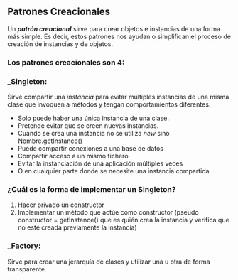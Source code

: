 ## Patrones Creacionales

Un _**patrón creacional**_ sirve para crear objetos e instancias de una forma más simple. Es decir, estos patrones nos ayudan o simplifican el proceso de creación de instancias y de objetos.

### Los patrones creacionales son 4:

### **_Singleton:**

Sirve compartir una _instancia_ para evitar múltiples instancias de una misma clase que invoquen a métodos y tengan comportamientos diferentes.
  * Solo puede haber una única instancia de una clase.
  * Pretende evitar que se creen nuevas instancias.
  * Cuando se crea una instancia no se utiliza _new_ sino Nombre.getInstance()
  * Puede compartir conexiones a una base de datos
  * Compartir acceso a un mismo fichero
  * Evitar la instanciación de una aplicación múltiples veces
  * O en cualquier parte donde se necesite una instancia compartida

### ¿Cuál es la forma de implementar un Singleton?
1. Hacer privado un constructor
2. Implementar un método que actúe como constructor (pseudo constructor = getInstance() que es quién crea la instancia y verifica que no esté creada previamente la instancia)

### **_Factory:**

Sirve para crear una jerarquía de clases y utilizar una u otra de forma transparente. 